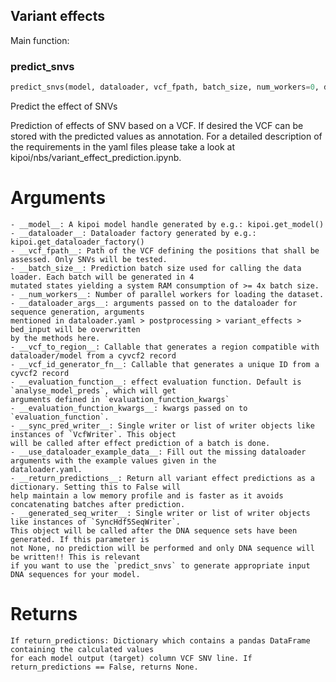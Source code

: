 ## Variant effects

Main function:

### predict_snvs


```python
predict_snvs(model, dataloader, vcf_fpath, batch_size, num_workers=0, dataloader_args=None, vcf_to_region=None, vcf_id_generator_fn=<function default_vcf_id_gen at 0x2ae46e64c2f0>, evaluation_function=<function analyse_model_preds at 0x2ae46e1c0ea0>, evaluation_function_kwargs={'diff_types': {'logit': <kipoi.postprocessing.variant_effects.utils.scoring_fns.Logit object at 0x2ae46e1c2fd0>}}, sync_pred_writer=None, use_dataloader_example_data=False, return_predictions=False, generated_seq_writer=None)
```


Predict the effect of SNVs

Prediction of effects of SNV based on a VCF. If desired the VCF can be stored with the predicted values as
annotation. For a detailed description of the requirements in the yaml files please take a look at
kipoi/nbs/variant_effect_prediction.ipynb.

# Arguments
	- __model__: A kipoi model handle generated by e.g.: kipoi.get_model()
	- __dataloader__: Dataloader factory generated by e.g.: kipoi.get_dataloader_factory()
	- __vcf_fpath__: Path of the VCF defining the positions that shall be assessed. Only SNVs will be tested.
	- __batch_size__: Prediction batch size used for calling the data loader. Each batch will be generated in 4
	mutated states yielding a system RAM consumption of >= 4x batch size.
	- __num_workers__: Number of parallel workers for loading the dataset.
	- __dataloader_args__: arguments passed on to the dataloader for sequence generation, arguments
	mentioned in dataloader.yaml > postprocessing > variant_effects > bed_input will be overwritten
	by the methods here.
	- __vcf_to_region__: Callable that generates a region compatible with dataloader/model from a cyvcf2 record
	- __vcf_id_generator_fn__: Callable that generates a unique ID from a cyvcf2 record
	- __evaluation_function__: effect evaluation function. Default is `analyse_model_preds`, which will get
	arguments defined in `evaluation_function_kwargs`
	- __evaluation_function_kwargs__: kwargs passed on to `evaluation_function`.
	- __sync_pred_writer__: Single writer or list of writer objects like instances of `VcfWriter`. This object
	will be called after effect prediction of a batch is done.
	- __use_dataloader_example_data__: Fill out the missing dataloader arguments with the example values given in the
	dataloader.yaml.
	- __return_predictions__: Return all variant effect predictions as a dictionary. Setting this to False will
	help maintain a low memory profile and is faster as it avoids concatenating batches after prediction.
	- __generated_seq_writer__: Single writer or list of writer objects like instances of `SyncHdf5SeqWriter`.
	This object will be called after the DNA sequence sets have been generated. If this parameter is
	not None, no prediction will be performed and only DNA sequence will be written!! This is relevant
	if you want to use the `predict_snvs` to generate appropriate input DNA sequences for your model.

# Returns
	If return_predictions: Dictionary which contains a pandas DataFrame containing the calculated values
	for each model output (target) column VCF SNV line. If return_predictions == False, returns None.


